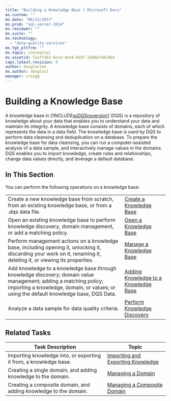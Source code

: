 ```yaml
---
title: "Building a Knowledge Base | Microsoft Docs"
ms.custom: ""
ms.date: "06/13/2017"
ms.prod: "sql-server-2014"
ms.reviewer: ""
ms.suite: ""
ms.technology: 
  - "data-quality-services"
ms.tgt_pltfrm: ""
ms.topic: conceptual
ms.assetid: 51eff161-6ecd-4ee4-8187-1dd8ef4814bd
caps.latest.revision: 9
author: douglaslms
ms.author: douglasl
manager: craigg
---
```

# Building a Knowledge Base
  A knowledge base in [!INCLUDE[ssDQSnoversion](../includes/ssdqsnoversion-md.md)] (DQS) is a repository of knowledge about your data that enables you to understand your data and maintain its integrity. A knowledge base consists of domains, each of which represents the data in a data field. The knowledge base is used by DQS to perform data cleansing and deduplication on a database. To prepare the knowledge base for data cleansing, you can run a computer-assisted analysis of a data sample, and interactively manage values in the domains. DQS enables you to import knowledge, create rules and relationships, change data values directly, and leverage a default database.  
  
## In This Section  
 You can perform the following operations on a knowledge base:  
  
|||  
|-|-|  
|Create a new knowledge base from scratch, from an existing knowledge base, or from a .dqs data file.|[Create a Knowledge Base](../../2014/data-quality-services/create-a-knowledge-base.md)|  
|Open an existing knowledge base to perform knowledge discovery, domain management, or add a matching policy.|[Open a Knowledge Base](../../2014/data-quality-services/open-a-knowledge-base.md)|  
|Perform management actions on a knowledge base, including opening it, unlocking it, discarding your work on it, renaming it, deleting it, or viewing its properties.|[Manage a Knowledge Base](../../2014/data-quality-services/manage-a-knowledge-base.md)|  
|Add knowledge to a knowledge base through knowledge discovery; domain value management; adding a matching policy; importing a knowledge, domain, or values; or using the default knowledge base, DQS Data.|[Adding Knowledge to a Knowledge Base](../../2014/data-quality-services/adding-knowledge-to-a-knowledge-base.md)|  
|Analyze a data sample for data quality criteria.|[Perform Knowledge Discovery](../../2014/data-quality-services/perform-knowledge-discovery.md)|  
  
## Related Tasks  
  
|Task Description|Topic|  
|----------------------|-----------|  
|Importing knowledge into, or exporting it from, a knowledge base.|[Importing and Exporting Knowledge](../../2014/data-quality-services/importing-and-exporting-knowledge.md)|  
|Creating a single domain, and adding knowledge to the domain.|[Managing a Domain](../../2014/data-quality-services/managing-a-domain.md)|  
|Creating a composite domain, and adding knowledge to the domain.|[Managing a Composite Domain](../../2014/data-quality-services/managing-a-composite-domain.md)|  
  
  
